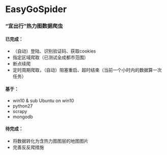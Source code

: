 # EasyGoSpider

### “宜出行”热力图数据爬虫

#### 已完成：
* （自动）登陆、识别验证码、获取cookies
* 指定区域爬取（已测试全成都市范围）
* 断点续爬
* 定时周期爬取，（自动）阻塞重启、超时结束（当前一个小时内的数据算一次任务）

#### 基于：
* win10 & sub Ubuntu on win10
* python27
* scrapy
* mongodb

#### 待完成：
* 将数据转化为含热力图图层的地图图片
* 完善反反爬措施
